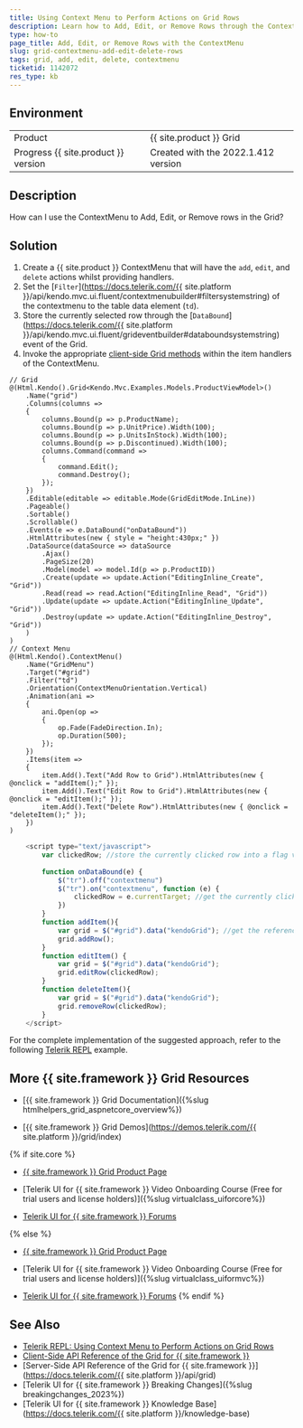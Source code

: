 ```yaml
---
title: Using Context Menu to Perform Actions on Grid Rows
description: Learn how to Add, Edit, or Remove Rows through the ContextMenu in the {{ site.product }} Grid. Follow the steps in the Knowledge Base section of the {{ site.product }} components.
type: how-to
page_title: Add, Edit, or Remove Rows with the ContextMenu
slug: grid-contextmenu-add-edit-delete-rows
tags: grid, add, edit, delete, contextmenu
ticketid: 1142072
res_type: kb
---
```


## Environment

<table>
 <tr>
  <td>Product</td>
  <td>{{ site.product }} Grid</td>
 </tr>
 <tr>
  <td>Progress {{ site.product }} version</td>
  <td>Created with the 2022.1.412 version</td>
 </tr>
</table>

## Description

How can I use the ContextMenu to Add, Edit, or Remove rows in the Grid?

## Solution

1. Create a {{ site.product }} ContextMenu that will have the `add`, `edit`, and `delete` actions whilst providing handlers.
1. Set the [`Filter`](https://docs.telerik.com/{{ site.platform }}/api/kendo.mvc.ui.fluent/contextmenubuilder#filtersystemstring) of the contextmenu to the table data element (`td`).
1. Store the currently selected row through the [`DataBound`](https://docs.telerik.com/{{ site.platform }}/api/kendo.mvc.ui.fluent/grideventbuilder#databoundsystemstring) event of the Grid.
1. Invoke the appropriate [client-side Grid methods](https://docs.telerik.com/kendo-ui/api/javascript/ui/grid#methods) within the item handlers of the ContextMenu.

```Index.cshtml
// Grid
@(Html.Kendo().Grid<Kendo.Mvc.Examples.Models.ProductViewModel>()
    .Name("grid")
    .Columns(columns =>
    {
        columns.Bound(p => p.ProductName);
        columns.Bound(p => p.UnitPrice).Width(100);
        columns.Bound(p => p.UnitsInStock).Width(100);
        columns.Bound(p => p.Discontinued).Width(100);
        columns.Command(command =>
        {
            command.Edit();
            command.Destroy();
        });
    })
    .Editable(editable => editable.Mode(GridEditMode.InLine))
    .Pageable()
    .Sortable()
    .Scrollable()
    .Events(e => e.DataBound("onDataBound"))
    .HtmlAttributes(new { style = "height:430px;" })
    .DataSource(dataSource => dataSource
        .Ajax()
        .PageSize(20)
        .Model(model => model.Id(p => p.ProductID))
        .Create(update => update.Action("EditingInline_Create", "Grid"))
        .Read(read => read.Action("EditingInline_Read", "Grid"))
        .Update(update => update.Action("EditingInline_Update", "Grid"))
        .Destroy(update => update.Action("EditingInline_Destroy", "Grid"))
    )
)
// Context Menu
@(Html.Kendo().ContextMenu()
    .Name("GridMenu")
    .Target("#grid")
    .Filter("td")
    .Orientation(ContextMenuOrientation.Vertical)
    .Animation(ani =>
    {
        ani.Open(op =>
        {
            op.Fade(FadeDirection.In);
            op.Duration(500);
        });
    })
    .Items(item =>
    {
        item.Add().Text("Add Row to Grid").HtmlAttributes(new { @onclick = "addItem();" });
        item.Add().Text("Edit Row to Grid").HtmlAttributes(new { @onclick = "editItem();" });
        item.Add().Text("Delete Row").HtmlAttributes(new { @onclick = "deleteItem();" });
    })
)
```
```Script.js
    <script type="text/javascript">
        var clickedRow; //store the currently clicked row into a flag variable
        
        function onDataBound(e) {
            $("tr").off("contextmenu")
            $("tr").on("contextmenu", function (e) {
                clickedRow = e.currentTarget; //get the currently clicked row
            })
        }
        function addItem(){
            var grid = $("#grid").data("kendoGrid"); //get the reference of the grid
            grid.addRow();
        }
        function editItem() {
            var grid = $("#grid").data("kendoGrid");
            grid.editRow(clickedRow);
        }
        function deleteItem(){
            var grid = $("#grid").data("kendoGrid");
            grid.removeRow(clickedRow);
        }
    </script>
```

For the complete implementation of the suggested approach, refer to the following [Telerik REPL](https://netcorerepl.telerik.com/ccYeQKvJ376K12kZ27) example.

## More {{ site.framework }} Grid Resources

* [{{ site.framework }} Grid Documentation]({%slug htmlhelpers_grid_aspnetcore_overview%})

* [{{ site.framework }} Grid Demos](https://demos.telerik.com/{{ site.platform }}/grid/index)

{% if site.core %}
* [{{ site.framework }} Grid Product Page](https://www.telerik.com/aspnet-core-ui/grid)

* [Telerik UI for {{ site.framework }} Video Onboarding Course (Free for trial users and license holders)]({%slug virtualclass_uiforcore%})

* [Telerik UI for {{ site.framework }} Forums](https://www.telerik.com/forums/aspnet-core-ui)

{% else %}
* [{{ site.framework }} Grid Product Page](https://www.telerik.com/aspnet-mvc/grid)

* [Telerik UI for {{ site.framework }} Video Onboarding Course (Free for trial users and license holders)]({%slug virtualclass_uiformvc%})

* [Telerik UI for {{ site.framework }} Forums](https://www.telerik.com/forums/aspnet-mvc)
{% endif %}

## See Also

* [Telerik REPL: Using Context Menu to Perform Actions on Grid Rows](https://netcorerepl.telerik.com/ccYeQKvJ376K12kZ27)
* [Client-Side API Reference of the Grid for {{ site.framework }}](https://docs.telerik.com/kendo-ui/api/javascript/ui/grid)
* [Server-Side API Reference of the Grid for {{ site.framework }}](https://docs.telerik.com/{{ site.platform }}/api/grid)
* [Telerik UI for {{ site.framework }} Breaking Changes]({%slug breakingchanges_2023%})
* [Telerik UI for {{ site.framework }} Knowledge Base](https://docs.telerik.com/{{ site.platform }}/knowledge-base)
